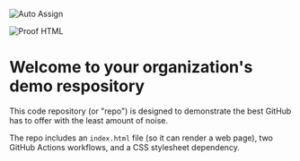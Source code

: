 ![Auto Assign](https://github.com/ProfessionalRepos/demo-repository/actions/workflows/auto-assign.yml/badge.svg)

![Proof HTML](https://github.com/ProfessionalRepos/demo-repository/actions/workflows/proof-html.yml/badge.svg)

# Welcome to your organization's demo respository
This code repository (or "repo") is designed to demonstrate the best GitHub has to offer with the least amount of noise.

The repo includes an `index.html` file (so it can render a web page), two GitHub Actions workflows, and a CSS stylesheet dependency.
